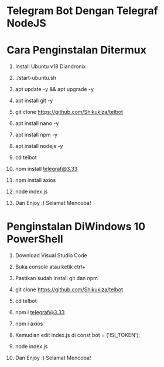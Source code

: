 # Telegram Bot Dengan Telegraf NodeJS

# Cara Penginstalan Ditermux

1. Install Ubuntu v18 Diandronix

2. ./start-ubuntu.sh

3. apt update -y && apt upgrade -y

4. apt install git -y

5. git clone https://github.com/Shikukiza/telbot

6. apt install nano -y

7. apt install npm -y

8. apt install nodejs -y

9. cd telbot

10. npm install telegraf@3.33

11. npm install axios

12. node index.js

13. Dan Enjoy :) Selamat Mencoba!

# Penginstalan DiWindows 10 PowerShell

1. Download Visual Studio Code

2. Buka console atau ketik ctrl+`

3. Pastikan sudah install git dan npm

4. git clone https://github.com/Shikukiza/telbot

5. cd telbot

6. npm i telegraf@3.33

7. npm i axios

10. Kemudian edit index.js di const bot = ('ISI_TOKEN');

11. node index.js

12. Dan Enjoy :) Selamat Mencoba!
